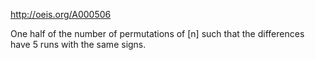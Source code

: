 http://oeis.org/A000506

One half of the number of permutations of [n] such that the differences have 5 runs with the same signs.
